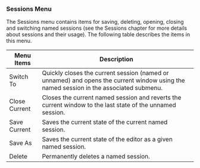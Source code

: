 ### Sessions Menu

The Sessions menu contains items for saving, deleting, opening, closing and switching named sessions (see the Sessions chapter for more details about sessions and their usage).  The following table describes the items in this menu.

| Menu Items | Description |
| - | - |
| Switch To | Quickly closes the current session (named or unnamed) and opens the current window using the named session in the associated submenu. |
| Close Current | Closes the current named session and reverts the current window to the last state of the unnamed session. |
| Save Current | Saves the current state of the current named session. |
| Save As | Saves the current state of the editor as a given named session. |
| Delete | Permanently deletes a named session. |